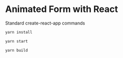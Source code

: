 # Animated Form with React

Standard create-react-app commands

```bash
yarn install

yarn start

yarn build
```
